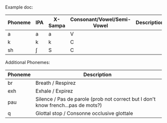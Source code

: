 Example doc:

| Phoneme | IPA | X-Sampa | Consonant/Vowel/Semi-Vowel | Description | Example Word |
| ------- | --- | ------- | -------------------------- | ----------- | ------------ |
| a       | a   | a       | V                          |             | **a**rrêt    |
| k       | k   | k       | C                          |
| sh      | ʃ   | S       | C                          |

Additional Phonemes:

| Phoneme | Description |
| ------- | ----------- |
| br      | Breath / Respirez
| exh     | Exhale / Expirez
| pau     | Silence / Pas de parole (prob not correct but I don't know french...pas de mots?)
| q       | Glottal stop / Consonne occlusive glottale
